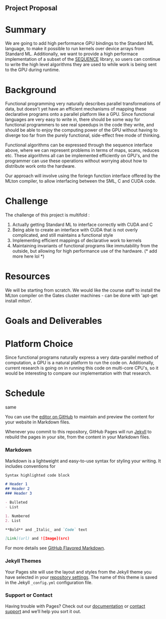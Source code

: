 ## Project Proposal

# Summary
We are going to add high performance GPU bindings to the Standard ML language, to make it possible to run kernels over
device arrays from Standard ML. Additionally, we want to provide a high performace implementation of a subset of the
[SEQUENCE](http://www.cs.cmu.edu/~15210/docs/sig/sequence/SEQUENCE.html) library, so users can continue to write the high 
level algorithms they are used to while work is being sent to the GPU during runtime.

# Background
Functional programming very naturally describes parallel transformations of data, but doesn't yet have an efficient mechanisms
of mapping these declarative programs onto a parallel platform like a GPU. Since functional languages are very easy to write in, 
there should be some way for functional programmers to see real speedups in the code they write, and should be able to enjoy the 
computing power of the GPU without having to diverge too far from the purely functional, side-effect free mode of thinking. 

Functional algorithms can be expressed through the sequence interface above, where we can represent problems in terms of 
maps, scans, reduces etc. These algorithms all can be implemented efficiently on GPU's, and the programmer can use these
operations without worrying about how to distribute work onto the hardware. 

Our approach will involve using the foriegn function interface offered by the MLton compiler, to allow interfacing between
the SML, C and CUDA code. 

# Challenge
The challenge of this project is multifold : 
1. Actually getting Standard ML to interface correctly with CUDA and C
2. Being able to create an interface with CUDA that is not overly complicated, and still maintains a functional style
3. Implementing efficient mappings of declarative work to kernels
4. Maintaining invariants of functional programs like immutability from the outside, but allowing for high performance
   use of the hardware.
(* add more here lol *)

# Resources
We will be starting from scratch. We would like the course staff to install the MLton compiler on the Gates cluster machines - 
can be done with 'apt-get install mlton'.

# Goals and Deliverables

# Platform Choice
Since functional programs naturally express a very data-parallel method of computation, a GPU is a natural platform to 
run the code on. Additionally, current research is going on in running this code on multi-core CPU's, so it would be interesting
to compare our implementation with that research. 

# Schedule

same





You can use the [editor on GitHub](https://github.com/rohany/StandardML-GPU/edit/master/README.md) to maintain and preview the content for your website in Markdown files.

Whenever you commit to this repository, GitHub Pages will run [Jekyll](https://jekyllrb.com/) to rebuild the pages in your site, from the content in your Markdown files.

### Markdown

Markdown is a lightweight and easy-to-use syntax for styling your writing. It includes conventions for

```markdown
Syntax highlighted code block

# Header 1
## Header 2
### Header 3

- Bulleted
- List

1. Numbered
2. List

**Bold** and _Italic_ and `Code` text

[Link](url) and ![Image](src)
```

For more details see [GitHub Flavored Markdown](https://guides.github.com/features/mastering-markdown/).

### Jekyll Themes

Your Pages site will use the layout and styles from the Jekyll theme you have selected in your [repository settings](https://github.com/rohany/StandardML-GPU/settings). The name of this theme is saved in the Jekyll `_config.yml` configuration file.

### Support or Contact

Having trouble with Pages? Check out our [documentation](https://help.github.com/categories/github-pages-basics/) or [contact support](https://github.com/contact) and we’ll help you sort it out.
